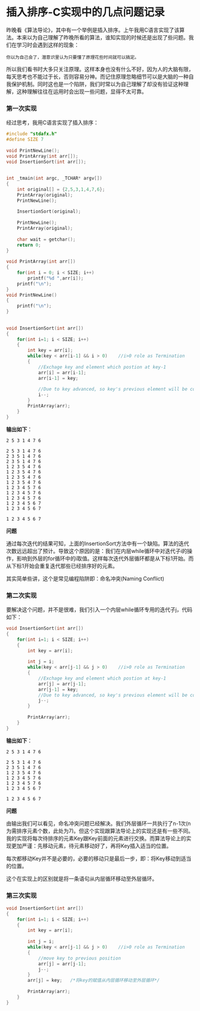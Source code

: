 插入排序-C实现中的几点问题记录
========

昨晚看《算法导论》，其中有一个举例是插入排序。上午我用C语言实现了该算法。本来以为自己理解了昨晚所看的算法，谁知实现的时候还是出现了些问题。我们在学习时会遇到这样的现象：

`你以为自己会了，潜意识里认为只要懂了原理花些时间就可以搞定。`

所以我们看书时大多只关注原理。这样本身也没有什么不好，因为人的大脑有限，每天思考也不能过于长，否则容易分神。而记住原理忽略细节可以是大脑的一种自我保护机制。同时这也是一个陷阱，我们时常以为自己理解了却没有验证这种理解，这种理解往往在运用时会出现一些问题，显得不太可靠。

### 第一次实现

经过思考，我用C语言实现了插入排序：

```c
#include "stdafx.h"
#define SIZE 7
 
void PrintNewLine();
void PrintArray(int arr[]);
void InsertionSort(int arr[]);
 
 
int _tmain(int argc, _TCHAR* argv[])
{
    int original[] = {2,5,3,1,4,7,6};
    PrintArray(original);
    PrintNewLine();
 
    InsertionSort(original);
 
    PrintNewLine();
    PrintArray(original);
 
    char wait = getchar();
    return 0;
}
 
void PrintArray(int arr[])
{
    for(int i = 0; i < SIZE; i++)
        printf("%d ",arr[i]);
    printf("\n");
}
void PrintNewLine()
{
    printf("\n");
}
 
 
void InsertionSort(int arr[])
{
    for(int i=1; i < SIZE; i++)
    {
        int key = arr[i];
        while(key < arr[i-1] && i > 0)    //i>0 role as Termination
        {
            //Exchage key and element which postion at key-1
            arr[i] = arr[i-1];
            arr[i-1] = key;
 
            //Due to key advanced, so key's previous element will be compared next.
            i--;
        }
        PrintArray(arr);
    }
}
```

**输出如下**：

```text
2 5 3 1 4 7 6
 
2 5 3 1 4 7 6
2 3 5 1 4 7 6
2 3 5 1 4 7 6
1 2 3 5 4 7 6
1 2 3 5 4 7 6
1 2 3 5 4 7 6
1 2 3 5 4 7 6
1 2 3 4 5 7 6
1 2 3 4 5 7 6
1 2 3 4 5 7 6
1 2 3 4 5 6 7
1 2 3 4 5 6 7
 
1 2 3 4 5 6 7
```

**问题**

通过每次迭代的结果可知，上面的InsertionSort方法中有一个缺陷。算法的迭代次数远远超出了预计。导致这个原因的是：我们在内层while循环中对迭代子i的操作，影响到外层的for循环中的i取值。这样每次迭代外层循环都是从下标1开始。而从下标1开始会重复迭代那些已经排序好的元素。

其实简单些讲，这个是常见编程陷阱即：命名冲突(Naming Conflict)

### 第二次实现

要解决这个问题，并不是很难，我们引入一个内层while循环专用的迭代子j，代码如下：

```c
void InsertionSort(int arr[])
{
    for(int i=1; i < SIZE; i++)
    {
        int key = arr[i];
 
        int j = i;
        while(key < arr[j-1] && j > 0)    //i>0 role as Termination
        {
            //Exchage key and element which postion at key-1
            arr[j] = arr[j-1];
            arr[j-1] = key;
            //Due to key advanced, so key's previous element will be compared next.
            j--;
        }
         
        PrintArray(arr);
    }
}
```

**输出如下**：

```text
2 5 3 1 4 7 6
 
2 5 3 1 4 7 6
2 3 5 1 4 7 6
1 2 3 5 4 7 6
1 2 3 4 5 7 6
1 2 3 4 5 7 6
1 2 3 4 5 6 7
 
1 2 3 4 5 6 7
``` 

**问题**

由输出我们可以看见，命名冲突问题已经解决。我们外层循环一共执行了n-1次(n为需排序元素个数，此处为7)。但这个实现跟算法导论上的实现还是有一些不同。我的实现将每次待排序的元素Key跟Key前面的元素进行交换。而算法导论上的实现更加严谨：先移动元素，待元素移动好了，再将Key插入适当的位置。

每次都移动Key并不是必要的，必要的移动只是最后一步，即：将Key移动到适当的位置。

这个在实现上的区别就是将一条语句从内层循环移动至外层循环。

### 第三次实现

```c
void InsertionSort(int arr[])
{
    for(int i=1; i < SIZE; i++)
    {
        int key = arr[i];
 
        int j = i;
        while(key < arr[j-1] && j > 0)    //i>0 role as Termination
        {
            //move key to previous position
            arr[j] = arr[j-1];
            j--;
        }
        arr[j] = key;   /*将key的赋值从内层循环移动至外层循环*/
 
        PrintArray(arr);
    }
}
```

